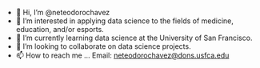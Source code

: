 - 👋 Hi, I’m @neteodorochavez
- 👀 I’m interested in applying data science to the fields of medicine, education, and/or esports.  
- 🌱 I’m currently learning data science at the University of San Francisco. 
- 💞️ I’m looking to collaborate on data science projects. 
- 📫 How to reach me ... Email: neteodorochavez@dons.usfca.edu

<!---
neteodorochavez/neteodorochavez is a ✨ special ✨ repository because its `README.md` (this file) appears on your GitHub profile.
You can click the Preview link to take a look at your changes.
--->
